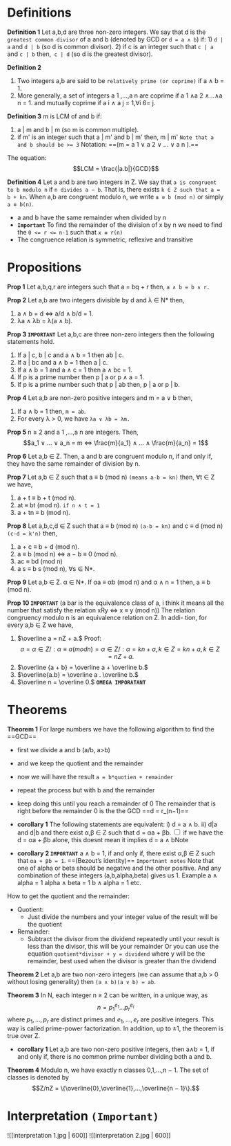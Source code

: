 # Definitions
**Definition 1** 
Let a,b,d are three non-zero integers. We say that d is the `greatest common divisor` of a and b (denoted by GCD or `d = a ∧ b`) if:
	1) `d | a` and `d | b` (so d is common divisor).
	2) if c is an integer such that `c | a` and `c | b` then,` c | d` (so d is the greatest divisor).

**Definition 2**
1) Two integers a,b are said to be `relatively prime (or coprime)` if a ∧ b = 1.
2) More generally, a set of integers a 1 ,...,a n are coprime if a 1 ∧a 2 ∧...∧a n = 1. and mutually coprime if a i ∧ a j = 1,∀i 6= j.

**Definition 3**
m is LCM of and b if:
1) a | m and b | m (so m is common multiple).
2) if m' is an integer such that a | m' and b | m' then, m | m'
`Note that a and b should be >= 3`
Notation: ==(m = a 1 ∨ a 2 ∨ ... ∨ a n ).==

The equation:
$$LCM = \frac{|a.b|}{GCD}$$

**Definition 4**
Let a and b are two integers in Z. We say that `a is congruent to b modulo n` if `n divides a − b`. That is, there exists `k ∈ Z such that a = b + kn`. When a,b are congruent modulo n, we write `a ≡ b (mod n)` or simply` a ≡ b(n)`.
- a and b have the same remainder when divided by n
- **`Important`**
To find the remainder of the division of x by n we need to find the `0 <= r <= n-1` such that `x ≡ r(n)`
- The congruence relation is symmetric, reflexive and transitive
# Propositions
**Prop 1**
Let a,b,q,r are integers such that a = bq + r then, `a ∧ b = b ∧ r.`

**Prop 2**
Let a,b are two integers divisible by d and λ ∈ N* then,
1) a ∧ b = d ⇔ a/d ∧ b/d = 1.
2) λa ∧ λb = λ(a ∧ b).

**Prop 3 `IMPORTANT`**
Let a,b,c are three non-zero integers then the following statements hold.
1) If a | c, b | c and a ∧ b = 1 then ab | c.
2) If a | bc and a ∧ b = 1 then a | c.
3) If a ∧ b = 1 and a ∧ c = 1 then a ∧ bc = 1.
4) If p is a prime number then p | a or p ∧ a = 1.
5) If p is a prime number such that p | ab then, p | a or p | b.
   


**Prop 4**
Let a,b are non-zero positive integers and m = a ∨ b then,
1) If a ∧ b = 1 then, `m = ab`.
2) For every λ > 0, we have `λa ∨ λb = λm.`

**Prop 5**
n ≥ 2 and a 1 ,...,a n are integers. Then,
$$a_1 ∨ ... ∨ a_n = m ⇔ \frac{m}{a_1} ∧ ... ∧ \frac{m}{a_n} = 1$$

**Prop 6**
Let a,b ∈ Z. Then, a and b are congruent modulo n, if and only if, they have the same remainder of division by n.

**Prop 7**
Let a,b ∈ Z such that a ≡ b (mod n) `(means a-b = kn)` then, ∀t ∈ Z we have,
1) a + t ≡ b + t (mod n).
2) at ≡ bt (mod n). `if n ∧ t = 1`
3) a + tn ≡ b (mod n).

**Prop 8**
Let a,b,c,d ∈ Z such that a ≡ b (mod n) `(a-b = kn)` and c ≡ d (mod n) `(c-d = k'n)` then,
1) a + c ≡ b + d (mod n).
2) a ≡ b (mod n) ⇔ a − b ≡ 0 (mod n).
3) ac ≡ bd (mod n)
4) a s ≡ b s (mod n), ∀s ∈ N*. 

**Prop 9**
Let a,b ∈ Z. α ∈ N*. If αa ≡ αb (mod n) and α ∧ n = 1 then, a ≡ b (mod n).

**Prop 10 `IMPORTANT`**
(a bar is the equivalence class of a, i think it means all the number that satisfy the relation xRy ⇔ x ≡ y (mod n))
The relation congruency modulo n is an equivalence relation on Z. In addi-
tion, for every a,b ∈ Z we have,
1) $\overline a = nZ + a.$
Proof:
$$a = {α ∈ Z/ : α ≡ a (mod n)} = {α ∈ Z/ : α = kn + a,k ∈ Z} = {kn + a,k ∈ Z} = nZ + a.$$
3) $\overline {a + b} = \overline a + \overline b.$
4) $\overline{a.b} = \overline a . \overline b.$
5) $\overline n = \overline 0.$ **`OMEGA IMPORATANT`**

# Theorems
**Theorem 1**
For large numbers we have the following algorithm to find the ==GCD==
- first we divide a and b (a/b, a>b)
- and we keep the quotient and the remainder
- now we will have the result `a = b*quotien + remainder`
- repeat the process but with b and the remainder
- keep doing this until you reach a remainder of 0
The remainder that is right before the remainder 0 is the the GCD ==d = r_(n−1)==

- **corollary 1**
The following statements are equivalent:
i) d = a ∧ b.
ii) d|a and d|b and there exist α,β ∈ Z such that d = αa + βb.
<label class="ob-comment" title="" style="">  <input type="checkbox"> <span style=""> if we have the  d = αa + βb alone, this doesnt mean it implies d = a ∧ b</span>Note</label>



- **corollary 2 `IMPORTANT`**
a ∧ b = 1, if and only if, there exist α,β ∈ Z such that `αa + βb = 1`. ==(Bezout’s identity)==
`Importnant notes`
Note that one of alpha or beta should be negative and the other positive. And any combination of these integers (a,b,alpha,beta) gives us 1. Example
a ∧ alpha = 1
alpha ∧ beta = 1
b ∧  alpha = 1 
etc.

How to get the quotient and the remainder:
- Quotient:
	- Just divide the numbers and your integer value of the result will be the quotient
- Remainder:
	- Subtract the divisor from the dividend repeatedly until your result is less than the divisor, this will be your remainder
	  Or you can use the equation `quotient*divisor + y = dividend` where y will be the remainder, best used when the divisor is greater than the dividend   


**Theorem 2**
Let a,b are two non-zero integers (we can assume that a,b > 0 without losing
generality) then `(a ∧ b)(a ∨ b) = ab`.

**Theorem 3**
In N, each integer n ≥ 2 can be written, in a unique way, as
$$n = p^{e_1}_1 ... p^{e_r}_r$$
where $p_1,...,p_r$ are distinct primes and $e_1 ,...,e_r$ are positive integers. This way is called prime-power factorization. In addition, up to ±1, the theorem is true over Z.
- **corollary 1**
Let a,b are two non-zero positive integers, then a∧b = 1, if and only if, there
is no common prime number dividing both a and b.

**Theorem 4**
Modulo n, we have exactly n classes 0,1,...,n − 1. The set of classes is denoted by
$$Z/nZ = \{\overline{0},\overline{1},...,\overline{n − 1}\}.$$

# Interpretation `(Important)`
![[interpretation 1.jpg | 600]]
![[interpretation 2.jpg | 600]]